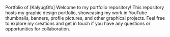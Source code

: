Portfolio of [KalyugGfx] Welcome to my portfolio repository! This repository hosts my graphic design portfolio, showcasing my work in YouTube thumbnails, banners, profile pictures, and other graphical projects. Feel free to explore my creations and get in touch if you have any questions or opportunities for collaboration.
